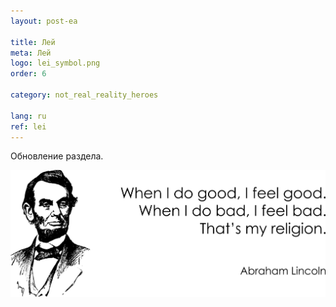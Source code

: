 ```yaml
---
layout: post-ea

title: Лей
meta: Лей
logo: lei_symbol.png
order: 6

category: not_real_reality_heroes

lang: ru
ref: lei
---
```


Обновление раздела.

<a data-fancybox="gallery" href="/img/programming/Lincoln.png"><img src="/img/programming/Lincoln.png" alt=""></a>

